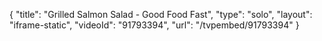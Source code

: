 {
    "title": "Grilled Salmon Salad - Good Food Fast",
    "type": "solo",
    "layout": "iframe-static",
    "videoId": "91793394",
    "url": "\/tvpembed\/91793394"
}